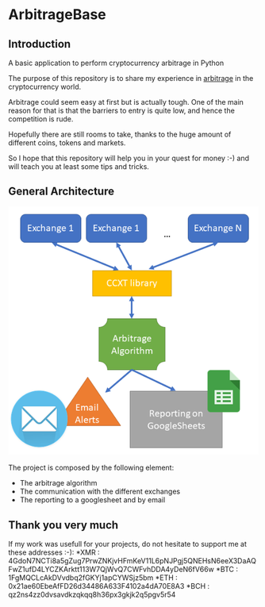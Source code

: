 # ArbitrageBase
## Introduction
A basic application to perform cryptocurrency arbitrage in Python

The purpose of this repository is to share my experience in [arbitrage](https://en.wikipedia.org/wiki/Arbitrage) in the cryptocurrency world.

Arbitrage could seem easy at first but is actually tough. One of the main reason for that is that the barriers to entry is quite low, and hence the competition is rude.

Hopefully there are still rooms to take, thanks to the huge amount of different coins, tokens and markets.

So I hope that this repository will help you in your quest for money :-) and will teach you at least some tips and tricks.

## General Architecture
![General Architecture](/img/Architecture.PNG)

The project is composed by the following element:
* The arbitrage algorithm
* The communication with the different exchanges
* The reporting to a googlesheet and by email

## Thank you very much
If my work was usefull for your projects, do not hesitate to support me at these addresses :-):
*XMR : 4GdoN7NCTi8a5gZug7PrwZNKjvHFmKeV11L6pNJPgj5QNEHsN6eeX3DaAQFwZ1ufD4LYCZKArktt113W7QjWvQ7CWFvhDDA4yDeN6fV66w
*BTC : 1FgMQCLcAkDVvdbq2fGKYj1apCYWSjz5bm
*ETH : 0x21ae60EbeAfFD26d34486A633F4102a4dA70E8A3
*BCH : qz2ns4zz0dvsavdkzqkqq8h36px3gkjk2q5pgv5r54
